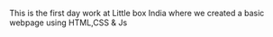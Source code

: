 This is the first day work at Little box India where we created a basic webpage using HTML,CSS & Js
